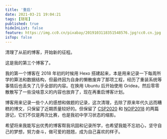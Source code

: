 ```yaml
---
title: '重启'
date: 2021-03-21 19:04:21
tags: [随笔]
published: true
hideInList: false
feature: https://img.cc0.cn/pixabay/2019103118351548576.jpg!cc0.cn.jpg
isTop: false
---
```

清理了从前的博客，开始新的征程。
<!-- more -->

这是我的第三个博客了。

我的第一个博客在 2018 年初的时候用 Hexo 搭建起来，本是用来记录一下每周所学的算法和数据结构，但最终因为自身的懒散废弃了那项工程，经历了重装系统等事情后也丢失了几乎全部的内容。在换用 Ubuntu 后开始使用 Gridea，然后零零散散写了一些没啥意义的内容也放弃了，现在再重启博客计划。

博客用来记录一些个人的感想和做题的记录，这次清理，去除了原来年代久远而糟糕的博文，只保留了近期质量较好的。但保留了 [CSP2020](https://acfboy.pw/ta-shan-zhi-shi-ke-yi-gong-yu/) 和 [NOIP2018](https://acfboy.pw/noip2018) 的两篇游记，它们不仅是两次比赛，也是我初中学习状态的缩影。

希望将来我能写出优秀的博客帮我巩固和记录所学，也希望我能不忘初心，坚守自己的梦想，努力奋斗，做可爱的翘翘，成为自己喜欢的样子。